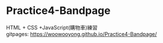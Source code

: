 # Practice4-Bandpage

HTML + CSS +JavaScript(購物車)練習</br>
gitpages: https://woowooyong.github.io/Practice4-Bandpage/

